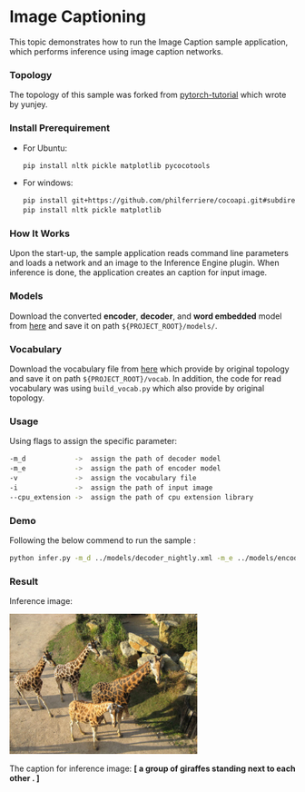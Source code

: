 # Image Captioning

This topic demonstrates how to run the Image Caption sample application, which performs inference using image caption networks.

### Topology
The topology of this sample was forked from [pytorch-tutorial](https://github.com/yunjey/pytorch-tutorial) which wrote by yunjey.

### Install Prerequirement

* For Ubuntu:
    ```sh
    pip install nltk pickle matplotlib pycocotools
    ```
* For windows:
    ```sh
    pip install git+https://github.com/philferriere/cocoapi.git#subdirectory=PythonAPI
    pip install nltk pickle matplotlib
    ```

### How It Works 

Upon the start-up, the sample application reads command line parameters and loads a network and an image to the Inference Engine plugin. When inference is done, the application creates an caption for input image.

### Models

Download the converted __encoder__, __decoder__, and __word embedded__ model from [here](https://drive.google.com/file/d/1niJmVuYDY5MEPJ1ogsvplDrxC94MSDnX/view?usp=sharing) and save it on path `${PROJECT_ROOT}/models/`.

### Vocabulary

Download the vocabulary file from [here](https://www.dropbox.com/s/ne0ixz5d58ccbbz/pretrained_model.zip?dl=0) which provide by original topology and save it on path `${PROJECT_ROOT}/vocab`. In addition, the code for read vocabulary was using `build_vocab.py` which also provide by original topology.

### Usage

Using flags to assign the specific parameter:
```sh
-m_d            ->  assign the path of decoder model
-m_e            ->  assign the path of encoder model
-v              ->  assign the vocabulary file
-i              ->  assign the path of input image
--cpu_extension ->  assign the path of cpu extension library
```

### Demo

Following the below commend to run the sample :
```sh
python infer.py -m_d ../models/decoder_nightly.xml -m_e ../models/encoder.xml -i ../images/example.png -v ../vocab/vocab.pkl --cpu_extension ${PATH_OF_CPU_EXTENSION_LIBRARY}
```
### Result

Inference image:

![alt text](images/example.png)

The caption for inference image:
__[<start> a group of giraffes standing next to each other . <end>]__
